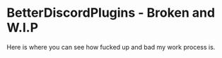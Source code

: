 # BetterDiscordPlugins - Broken and W.I.P

Here is where you can see how fucked up and bad my work process is.
